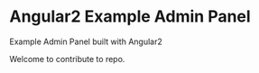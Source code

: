 # Angular2 Example Admin Panel

Example Admin Panel built with Angular2

Welcome to contribute to repo.
